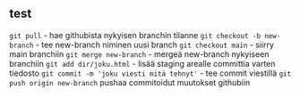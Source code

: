 ## test


`git pull` - hae githubista nykyisen branchin tilanne
`git checkout -b new-branch` - tee new-branch niminen uusi branch
`git checkout main` - siirry main branchiin
`git merge new-branch` - mergeä new-branch nykyiseen branchiin
`git add dir/joku.html` - lisää staging arealle committia varten tiedosto
`git commit -m 'joku viesti mitä tehnyt'` - tee commit viestillä
`git push origin new-branch` pushaa commitoidut muutokset githubiin
